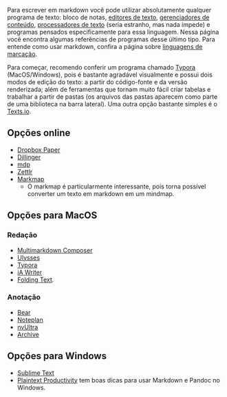 
Para escrever em markdown você pode utilizar absolutamente qualquer programa de texto: bloco de notas, [editores de texto](Editores%20de%20texto.md), [gerenciadores de conteúdo](Wikis.md), [processadores de texto](Processadores%20de%20texto.md) (seria estranho, mas nada impede) e programas pensados especificamente para essa linguagem. Nessa página você encontra algumas referências de programas desse último tipo. Para entende como usar markdown, confira a página sobre [linguagens de marcação](https://gdct.blot.im/markup-languages#markdown).

Para começar, recomendo conferir um programa chamado [Typora](https://typora.io/) (MacOS/Windows), pois é bastante agradável visualmente e possui dois modos de edição do texto: a partir do código-fonte e da versão renderizada; além de ferramentas que tornam muito fácil criar tabelas e trabalhar a partir de pastas (os arquivos das pastas aparecem como parte de uma biblioteca na barra lateral). Uma outra opção bastante simples é o [Texts.io](http://texts.io/).
  

## Opções online

- [Dropbox Paper](https://paper.dropbox.com/)  
- [Dillinger](https://dillinger.io)  
- [mdp](http://mdp.tylingsoft.com)  
- [Zettlr](https://www.zettlr.com) 
- [Markmap](https://markmap.js.org)
	- O markmap é particularmente interessante, pois torna possível converter um texto em markdown em um mindmap.

## Opções para MacOS
 
### Redação  

- [Multimarkdown Composer](https://multimarkdown.com)  
- [Ulysses](https://ulysses.app/)  
- [Typora](https://typora.io/)  
- [iA Writer](https://ia.net/writer)  
- [Folding Text](http://www.foldingtext.com/).  
  
### Anotação  

- [Bear](https://bear.app/)  
- [Noteplan](https://noteplan.co)  
- [nvUltra](https://nvultra.com)
- [Archive](https://zettelkasten.de/the-archive/)
  
## Opções para Windows

- [Sublime Text](https://www.sublimetext.com)
- [Plaintext Productivity](https://plaintext-productivity.net) tem boas dicas para usar Markdown e Pandoc no Windows.